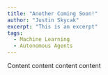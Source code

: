 ```yaml
---
title: "Another Coming Soon!"
author: "Justin Skycak"
excerpt: "This is an excerpt"
tags:
  - Machine Learning
  - Autonomous Agents
---
```



<div style="width:100%; max-width:800px; margin:auto">  

Content content content content

</div>
